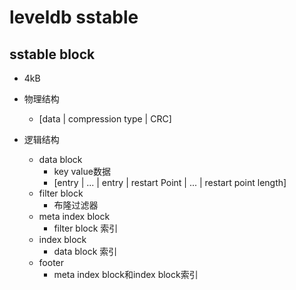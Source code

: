 # leveldb sstable

## sstable block
+ 4kB
+ 物理结构
    + [data | compression type | CRC]

+ 逻辑结构
    + data block
        + key value数据
        + [entry | ... | entry | restart Point | ... | restart point length]
    + filter block
        + 布隆过滤器
    + meta index block
        + filter block 索引
    + index block
        + data block 索引
    + footer
        + meta index block和index block索引